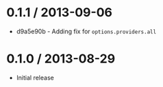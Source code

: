 0.1.1 / 2013-09-06
==================

  * d9a5e90b - Adding fix for `options.providers.all`


0.1.0 / 2013-08-29
==================

  * Initial release
